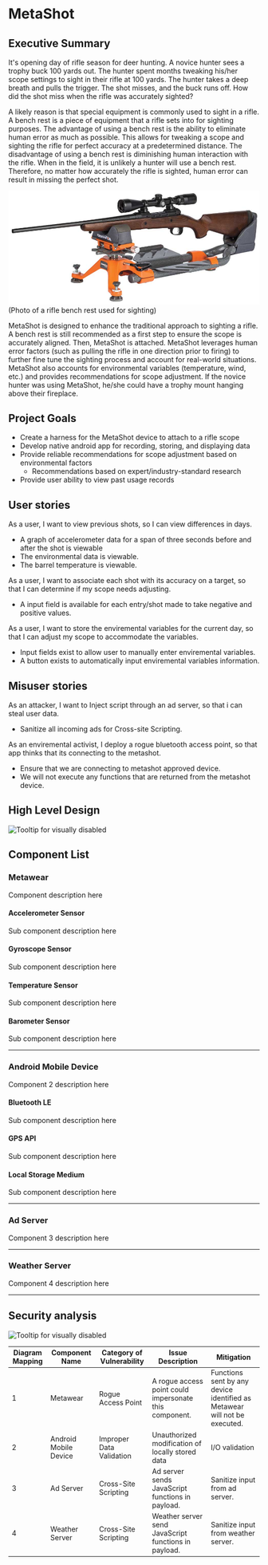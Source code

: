 # MetaShot

## Executive Summary
It's opening day of rifle season for deer hunting. A novice hunter sees a trophy buck 100 yards out. The hunter spent months tweaking his/her scope settings to sight in their rifle at 100 yards. The hunter takes a deep breath and pulls the trigger. The shot misses, and the buck runs off. How did the shot miss when the rifle was accurately sighted?

A likely reason is that special equipment is commonly used to sight in a rifle. A bench rest is a piece of equipment that a rifle sets into for sighting purposes. The advantage of using a bench rest is the ability to eliminate human error as much as possible. This allows for tweaking a scope and sighting the rifle for perfect accuracy at a predetermined distance. The disadvantage of using a bench rest is diminishing human interaction with the rifle. When in the field, it is unlikely a hunter will use a bench rest. Therefore, no matter how accurately the rifle is sighted, human error can result in missing the perfect shot.

<img src="./misc/img/zeroing-in_1_rest.jpg">(Photo of a rifle bench rest used for sighting)

MetaShot is designed to enhance the traditional approach to sighting a rifle. A bench rest is still recommended as a first step to ensure the scope is accurately aligned. Then, MetaShot is attached. MetaShot leverages human error factors (such as pulling the rifle in one direction prior to firing) to further fine tune the sighting process and account for real-world situations. MetaShot also accounts for environmental variables (temperature, wind, etc.) and provides recommendations for scope adjustment. If the novice hunter was using MetaShot, he/she could have a trophy mount hanging above their fireplace.

## Project Goals
* Create a harness for the MetaShot device to attach to a rifle scope
* Develop native android app for recording, storing, and displaying data
* Provide reliable recommendations for scope adjustment based on environmental factors
  - Recommendations based on expert/industry-standard research
* Provide user ability to view past usage records

## User stories


As a user, I want to view previous shots, so I can view differences in days.
* A graph of accelerometer data for a span of three seconds before and after the shot is viewable
* The environmental data is viewable.
* The barrel temperature is viewable.

As a user, I want to associate each shot with its accuracy on a target, so that I can determine if my scope needs adjusting.
* A input field is available for each entry/shot made to take negative and positive values.

As a user, I want to store the enviremental variables for the current day, so that I can adjust my scope to accommodate the variables.
* Input fields exist to allow user to manually enter enviremental variables.
* A button exists to automatically input enviremental variables information.

## Misuser stories
As an attacker, I want to Inject script through an ad server, so that i can steal user data.
* Sanitize all incoming ads for Cross-site Scripting.

As an enviremental activist, I deploy a rogue bluetooth access point, so that app thinks that its connecting to the metashot.
* Ensure that we are connecting to metashot approved device.
* We will not execute any functions that are returned from the metashot device.

## High Level Design
![Tooltip for visually disabled](https://www.lucidchart.com/publicSegments/view/f299fef4-df7a-4128-8ee8-1a863f3d3661/image.png)

## Component List
### Metawear
Component description here

#### Accelerometer Sensor
Sub component description here

#### Gyroscope Sensor
Sub component description here

#### Temperature Sensor
Sub component description here

#### Barometer Sensor
Sub component description here

---

### Android Mobile Device
Component 2 description here

#### Bluetooth LE
Sub component description here

#### GPS API
Sub component description here

#### Local Storage Medium
Sub component description here

---

### Ad Server
Component 3 description here

---

### Weather Server
Component 4 description here

---

## Security analysis
![Tooltip for visually disabled](https://www.lucidchart.com/publicSegments/view/9ef6d7c9-9bbc-4ee9-ae6e-42d66eacbda0/image.png)

| Diagram Mapping | Component Name | Category of Vulnerability | Issue Description | Mitigation |
|--------|----------------|---------------------------------|-------------------|------------|
| 1 |  Metawear | Rogue Access Point | A rogue access point could impersonate this component. | Functions sent by any device identified as Metawear will not be executed. |
| 2 | Android Mobile Device | Improper Data Validation | Unauthorized modification of locally stored data | I/O validation |
| 3 | Ad Server | Cross-Site Scripting | Ad server sends JavaScript functions in payload. | Sanitize input from ad server. |
| 4 | Weather Server | Cross-Site Scripting | Weather server send JavaScript functions in payload. | Sanitize input from weather server. |
